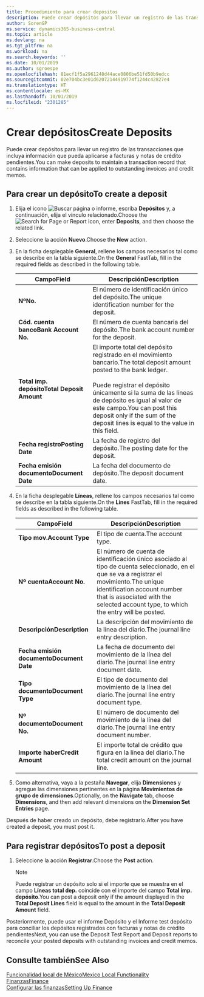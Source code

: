 ```yaml
---
title: Procedimiento para crear depósitos
description: Puede crear depósitos para llevar un registro de las transacciones que incluya información que pueda aplicarse a facturas y notas de crédito pendientes.
author: SorenGP
ms.service: dynamics365-business-central
ms.topic: article
ms.devlang: na
ms.tgt_pltfrm: na
ms.workload: na
ms.search.keywords: ''
ms.date: 10/01/2019
ms.author: sgroespe
ms.openlocfilehash: 81ecf1f5a2961248d44ace0806be51fd50b9edcc
ms.sourcegitcommit: 02e704bc3e01d62072144919774f1244c42827e4
ms.translationtype: HT
ms.contentlocale: es-MX
ms.lasthandoff: 10/01/2019
ms.locfileid: "2301285"
---
```

# <a name="create-deposits"></a><span data-ttu-id="6ecf8-103">Crear depósitos</span><span class="sxs-lookup"><span data-stu-id="6ecf8-103">Create Deposits</span></span>
<span data-ttu-id="6ecf8-104">Puede crear depósitos para llevar un registro de las transacciones que incluya información que pueda aplicarse a facturas y notas de crédito pendientes.</span><span class="sxs-lookup"><span data-stu-id="6ecf8-104">You can make deposits to maintain a transaction record that contains information that can be applied to outstanding invoices and credit memos.</span></span>  

## <a name="to-create-a-deposit"></a><span data-ttu-id="6ecf8-105">Para crear un depósito</span><span class="sxs-lookup"><span data-stu-id="6ecf8-105">To create a deposit</span></span>  
1.  <span data-ttu-id="6ecf8-106">Elija el icono ![Buscar página o informe](../../media/ui-search/search_small.png "icono de Buscar página o informe"), escriba **Depósitos** y, a continuación, elija el vínculo relacionado.</span><span class="sxs-lookup"><span data-stu-id="6ecf8-106">Choose the ![Search for Page or Report](../../media/ui-search/search_small.png "Search for Page or Report icon") icon, enter **Deposits**, and then choose the related link.</span></span>  
2.  <span data-ttu-id="6ecf8-107">Seleccione la acción **Nuevo**.</span><span class="sxs-lookup"><span data-stu-id="6ecf8-107">Choose the **New** action.</span></span>  
3.  <span data-ttu-id="6ecf8-108">En la ficha desplegable **General**, rellene los campos necesarios tal como se describe en la tabla siguiente.</span><span class="sxs-lookup"><span data-stu-id="6ecf8-108">On the **General** FastTab, fill in the required fields as described in the following table.</span></span>  

    |<span data-ttu-id="6ecf8-109">Campo</span><span class="sxs-lookup"><span data-stu-id="6ecf8-109">Field</span></span>|<span data-ttu-id="6ecf8-110">Descripción</span><span class="sxs-lookup"><span data-stu-id="6ecf8-110">Description</span></span>|  
    |---------------------------------|---------------------------------------|  
    |<span data-ttu-id="6ecf8-111">**Nº**</span><span class="sxs-lookup"><span data-stu-id="6ecf8-111">**No.**</span></span>|<span data-ttu-id="6ecf8-112">El número de identificación único del depósito.</span><span class="sxs-lookup"><span data-stu-id="6ecf8-112">The unique identification number for the deposit.</span></span>|  
    |<span data-ttu-id="6ecf8-113">**Cód. cuenta banco**</span><span class="sxs-lookup"><span data-stu-id="6ecf8-113">**Bank Account No.**</span></span>|<span data-ttu-id="6ecf8-114">El número de cuenta bancaria del depósito.</span><span class="sxs-lookup"><span data-stu-id="6ecf8-114">The bank account number for the deposit.</span></span>|  
    |<span data-ttu-id="6ecf8-115">**Total imp. depósito**</span><span class="sxs-lookup"><span data-stu-id="6ecf8-115">**Total Deposit Amount**</span></span>|<span data-ttu-id="6ecf8-116">El importe total del depósito registrado en el movimiento bancario.</span><span class="sxs-lookup"><span data-stu-id="6ecf8-116">The total deposit amount posted to the bank ledger.</span></span><br /><br /> <span data-ttu-id="6ecf8-117">Puede registrar el depósito únicamente si la suma de las líneas de depósito es igual al valor de este campo.</span><span class="sxs-lookup"><span data-stu-id="6ecf8-117">You can post this deposit only if the sum of the deposit lines is equal to the value in this field.</span></span>|  
    |<span data-ttu-id="6ecf8-118">**Fecha registro**</span><span class="sxs-lookup"><span data-stu-id="6ecf8-118">**Posting Date**</span></span>|<span data-ttu-id="6ecf8-119">La fecha de registro del depósito.</span><span class="sxs-lookup"><span data-stu-id="6ecf8-119">The posting date for the deposit.</span></span>|  
    |<span data-ttu-id="6ecf8-120">**Fecha emisión documento**</span><span class="sxs-lookup"><span data-stu-id="6ecf8-120">**Document Date**</span></span>|<span data-ttu-id="6ecf8-121">La fecha del documento de depósito.</span><span class="sxs-lookup"><span data-stu-id="6ecf8-121">The deposit document date.</span></span>|  
4.  <span data-ttu-id="6ecf8-122">En la ficha desplegable **Líneas**, rellene los campos necesarios tal como se describe en la tabla siguiente.</span><span class="sxs-lookup"><span data-stu-id="6ecf8-122">On the **Lines** FastTab, fill in the required fields as described in the following table.</span></span>  

    |<span data-ttu-id="6ecf8-123">Campo</span><span class="sxs-lookup"><span data-stu-id="6ecf8-123">Field</span></span>|<span data-ttu-id="6ecf8-124">Descripción</span><span class="sxs-lookup"><span data-stu-id="6ecf8-124">Description</span></span>|  
    |---------------------------------|---------------------------------------|  
    |<span data-ttu-id="6ecf8-125">**Tipo mov.**</span><span class="sxs-lookup"><span data-stu-id="6ecf8-125">**Account Type**</span></span>|<span data-ttu-id="6ecf8-126">El tipo de cuenta.</span><span class="sxs-lookup"><span data-stu-id="6ecf8-126">The account type.</span></span>|  
    |<span data-ttu-id="6ecf8-127">**Nº cuenta**</span><span class="sxs-lookup"><span data-stu-id="6ecf8-127">**Account No.**</span></span>|<span data-ttu-id="6ecf8-128">El número de cuenta de identificación único asociado al tipo de cuenta seleccionado, en el que se va a registrar el movimiento.</span><span class="sxs-lookup"><span data-stu-id="6ecf8-128">The unique identification account number that is associated with the selected account type, to which the entry will be posted.</span></span>|  
    |<span data-ttu-id="6ecf8-129">**Descripción**</span><span class="sxs-lookup"><span data-stu-id="6ecf8-129">**Description**</span></span>|<span data-ttu-id="6ecf8-130">La descripción del movimiento de la línea del diario.</span><span class="sxs-lookup"><span data-stu-id="6ecf8-130">The journal line entry description.</span></span>|  
    |<span data-ttu-id="6ecf8-131">**Fecha emisión documento**</span><span class="sxs-lookup"><span data-stu-id="6ecf8-131">**Document Date**</span></span>|<span data-ttu-id="6ecf8-132">La fecha de documento del movimiento de la línea del diario.</span><span class="sxs-lookup"><span data-stu-id="6ecf8-132">The journal line entry document date.</span></span>|  
    |<span data-ttu-id="6ecf8-133">**Tipo documento**</span><span class="sxs-lookup"><span data-stu-id="6ecf8-133">**Document Type**</span></span>|<span data-ttu-id="6ecf8-134">El tipo de documento del movimiento de la línea del diario.</span><span class="sxs-lookup"><span data-stu-id="6ecf8-134">The journal line entry document type.</span></span>|  
    |<span data-ttu-id="6ecf8-135">**Nº documento**</span><span class="sxs-lookup"><span data-stu-id="6ecf8-135">**Document No.**</span></span>|<span data-ttu-id="6ecf8-136">El número de documento del movimiento de la línea del diario.</span><span class="sxs-lookup"><span data-stu-id="6ecf8-136">The journal line entry document number.</span></span>|  
    |<span data-ttu-id="6ecf8-137">**Importe haber**</span><span class="sxs-lookup"><span data-stu-id="6ecf8-137">**Credit Amount**</span></span>|<span data-ttu-id="6ecf8-138">El importe total de crédito que figura en la línea del diario.</span><span class="sxs-lookup"><span data-stu-id="6ecf8-138">The total credit amount on the journal line.</span></span>|  

5.  <span data-ttu-id="6ecf8-139">Como alternativa, vaya a la pestaña **Navegar**, elija **Dimensiones** y agregue las dimensiones pertinentes en la página **Movimientos de grupo de dimensiones**.</span><span class="sxs-lookup"><span data-stu-id="6ecf8-139">Optionally, on the **Navigate** tab, choose **Dimensions**, and then add relevant dimensions on the **Dimension Set Entries** page.</span></span>  

<span data-ttu-id="6ecf8-140">Después de haber creado un depósito, debe registrarlo.</span><span class="sxs-lookup"><span data-stu-id="6ecf8-140">After you have created a deposit, you must post it.</span></span>  

## <a name="to-post-a-deposit"></a><span data-ttu-id="6ecf8-141">Para registrar depósitos</span><span class="sxs-lookup"><span data-stu-id="6ecf8-141">To post a deposit</span></span>  
1. <span data-ttu-id="6ecf8-142">Seleccione la acción **Registrar**.</span><span class="sxs-lookup"><span data-stu-id="6ecf8-142">Choose the **Post** action.</span></span>  

    > [!NOTE]  
    >  <span data-ttu-id="6ecf8-143">Puede registrar un depósito solo si el importe que se muestra en el campo **Líneas total dep.** coincide con el importe del campo **Total imp. depósito**.</span><span class="sxs-lookup"><span data-stu-id="6ecf8-143">You can post a deposit only if the amount displayed in the **Total Deposit Lines** field is equal to the amount in the **Total Deposit Amount** field.</span></span>  

<span data-ttu-id="6ecf8-144">Posteriormente, puede usar el informe Depósito y el Informe test depósito para conciliar los depósitos registrados con facturas y notas de crédito pendientes</span><span class="sxs-lookup"><span data-stu-id="6ecf8-144">Next, you can use the Deposit Test Report and Deposit reports to reconcile your posted deposits with outstanding invoices and credit memos.</span></span>  

## <a name="see-also"></a><span data-ttu-id="6ecf8-145">Consulte también</span><span class="sxs-lookup"><span data-stu-id="6ecf8-145">See Also</span></span>  
[<span data-ttu-id="6ecf8-146">Funcionalidad local de México</span><span class="sxs-lookup"><span data-stu-id="6ecf8-146">Mexico Local Functionality</span></span>](mexico-local-functionality.md)  
[<span data-ttu-id="6ecf8-147">Finanzas</span><span class="sxs-lookup"><span data-stu-id="6ecf8-147">Finance</span></span>](../../finance.md)  
[<span data-ttu-id="6ecf8-148">Configurar las finanzas</span><span class="sxs-lookup"><span data-stu-id="6ecf8-148">Setting Up Finance</span></span>](../../finance.md)  
